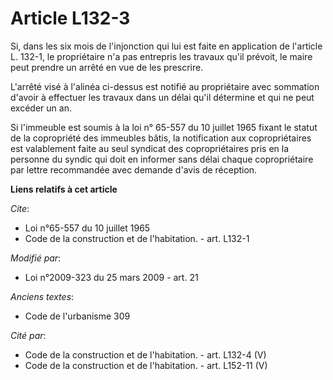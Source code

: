 # Article L132-3

Si, dans les six mois de l'injonction qui lui est faite en application de l'article L. 132-1, le propriétaire n'a pas
entrepris les travaux qu'il prévoit, le maire peut prendre un arrêté en vue de les prescrire.

L'arrêté visé à l'alinéa ci-dessus est notifié au propriétaire avec sommation d'avoir à effectuer les travaux dans un délai
qu'il détermine et qui ne peut excéder un an. 

Si l'immeuble est soumis à la loi n° 65-557 du 10 juillet 1965 fixant le statut de la copropriété des immeubles bâtis, la
notification aux copropriétaires est valablement faite au seul syndicat des copropriétaires pris en la personne du syndic qui
doit en informer sans délai chaque copropriétaire par lettre recommandée avec demande d'avis de réception.

**Liens relatifs à cet article**

_Cite_:

  - Loi n°65-557 du 10 juillet 1965
  - Code de la construction et de l'habitation. - art. L132-1

_Modifié par_:

  - Loi n°2009-323 du 25 mars 2009 - art. 21

_Anciens textes_:

  - Code de l'urbanisme 309

_Cité par_:

  - Code de la construction et de l'habitation. - art. L132-4 (V)
  - Code de la construction et de l'habitation. - art. L152-11 (V)
